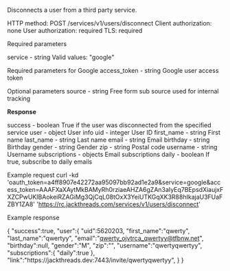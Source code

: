 Disconnects a user from a third party service.

HTTP method: POST /services/v1/users/disconnect
Client authorization: none
User authorization: required
TLS: required


Required parameters

service  - string Valid values: "google"

Required parameters for Google
access_token  - string Google user access token

Optional parameters
source  - string Free form sub source used for internal tracking



**Response**

 success - boolean True if the user was disconnected from the specified service
 user                - object User info
  uid   - integer User ID
  first_name  - string First name
  last_name  - string Last name
  email   - string Email
  birthday  - string Birthday
  gender   - string Gender
  zip   - string Postal code
  username  - string Username
  subscriptions  - objects Email subscriptions
   daily   - boolean If true, subscribe to daily emails


Example request
        curl -kd 'oauth_token=a4ff8907e42272aa95097bb92ad1e2a9&service=google&access_token=AAAFXaXAytMkBAMyRh0rziaeAHZA6gZAn3aIyEq7BEpsdXiaujxFXZCPwUKIBAokeiRZAGiMg3QjCqL08tOxX3YeiUTKGqXK3R88hIkajaU3FUaFZBY1ZA8' 'https://rc.jackthreads.com/services/v1/users/disconnect'

Example response

{ "success":true, "user":{ "uid":5620203, "first_name":"qwerty", "last_name":"qwertyy", "email":"qwerty_ojvtrca_qwertyy@tfbnw.net", "birthday":null, "gender":"M", "zip":"", "username":"qwertyqwertyy", "subscriptions":{ "daily":true }, "link":"https:\/\/jackthreads.dev:7443\/invite\/qwertyqwertyy", } }